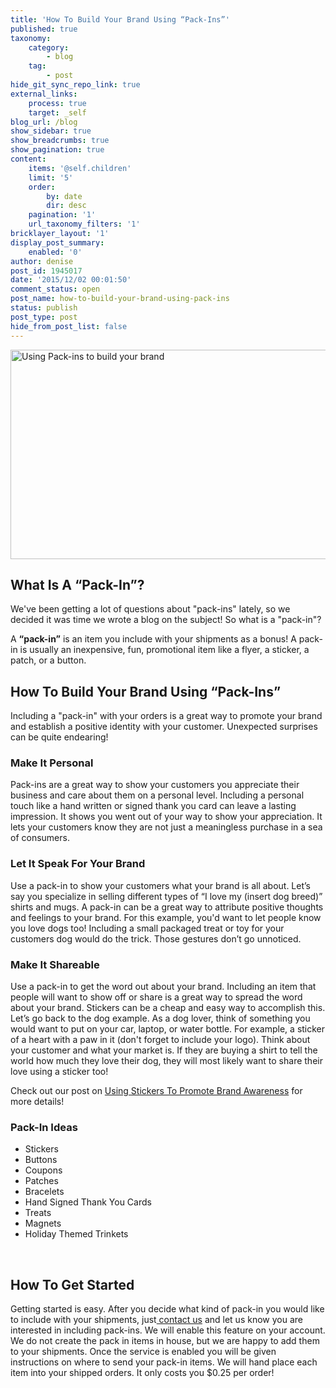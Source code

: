 ```yaml
---
title: 'How To Build Your Brand Using “Pack-Ins”'
published: true
taxonomy:
    category:
        - blog
    tag:
        - post
hide_git_sync_repo_link: true
external_links:
    process: true
    target: _self
blog_url: /blog
show_sidebar: true
show_breadcrumbs: true
show_pagination: true
content:
    items: '@self.children'
    limit: '5'
    order:
        by: date
        dir: desc
    pagination: '1'
    url_taxonomy_filters: '1'
bricklayer_layout: '1'
display_post_summary:
    enabled: '0'
author: denise
post_id: 1945017
date: '2015/12/02 00:01:50'
comment_status: open
post_name: how-to-build-your-brand-using-pack-ins
status: publish
post_type: post
hide_from_post_list: false
---
```


<img class="aligncenter wp-image-1995734 " src="https://printaura.com/wp-content/uploads/2015/12/packins-banner1.jpg" alt="Using Pack-ins to build your brand" width="784" height="335" />
<h2>What Is A “Pack-In”?</h2>
We've been getting a lot of questions about "pack-ins" lately, so we decided it was time we wrote a blog on the subject! So what is a "pack-in"?

A <strong>“pack-in”</strong> is an item you include with your shipments as a bonus! A pack-in is usually an inexpensive, fun, promotional item like a flyer, a sticker, a patch, or a button.
<h2>How To Build Your Brand Using “Pack-Ins”</h2>
Including a "pack-in" with your orders is a great way to promote your brand and establish a positive identity with your customer. Unexpected surprises can be quite endearing!
<h3><strong>Make It Personal</strong></h3>
Pack-ins are a great way to show your customers you appreciate their business and care about them on a personal level. Including a personal touch like a hand written or signed thank you card can leave a lasting impression. It shows you went out of your way to show your appreciation. It lets your customers know they are not just a meaningless purchase in a sea of consumers.
<h3><strong>Let It Speak For Your Brand</strong></h3>
Use a pack-in to show your customers what your brand is all about. Let’s say you specialize in selling different types of “I love my (insert dog breed)” shirts and mugs. A pack-in can be a great way to attribute positive thoughts and feelings to your brand. For this example, you'd want to let people know you love dogs too! Including a small packaged treat or toy for your customers dog would do the trick. Those gestures don’t go unnoticed.
<h3><strong>Make It Shareable</strong></h3>
Use a pack-in to get the word out about your brand. Including an item that people will want to show off or share is a great way to spread the word about your brand. Stickers can be a cheap and easy way to accomplish this. Let’s go back to the dog example. As a dog lover, think of something you would want to put on your car, laptop, or water bottle. For example, a sticker of a heart with a paw in it (don't forget to include your logo). Think about your customer and what your market is. If they are buying a shirt to tell the world how much they love their dog, they will most likely want to share their love using a sticker too!

Check out our post on <a href="https://printaura.com/use-stickers-to-promote-brand-awareness" target="_blank">Using Stickers To Promote Brand Awareness</a> for more details!
<h3><strong>Pack-In Ideas</strong></h3>
<ul>
	<li>Stickers</li>
	<li>Buttons</li>
	<li>Coupons</li>
	<li>Patches</li>
	<li>Bracelets</li>
	<li>Hand Signed Thank You Cards</li>
	<li>Treats</li>
	<li>Magnets</li>
	<li>Holiday Themed Trinkets</li>
</ul>
&nbsp;
<h2>How To Get Started</h2>
Getting started is easy. After you decide what kind of pack-in you would like to include with your shipments, just<a href="https://printaura.com/contactus/" target="_blank"> contact us</a> and let us know you are interested in including pack-ins. We will enable this feature on your account. We do not create the pack in items in house, but we are happy to add them to your shipments. Once the service is enabled you will be given instructions on where to send your pack-in items. We will hand place each item into your shipped orders. It only costs you $0.25 per order!

&nbsp;